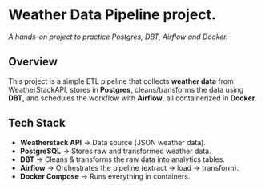 # Weather Data Pipeline project.
*A hands-on project to practice Postgres, DBT, Airflow and Docker.*

## Overview
This project is a simple ETL pipeline that collects **weather data** from WeatherStackAPI, stores in **Postgres**, cleans/transforms the data using **DBT**, and schedules the workflow with **Airflow**, all containerized in **Docker**.
## Tech Stack  
- **Weatherstack API** → Data source (JSON weather data).  
- **PostgreSQL** → Stores raw and transformed weather data.  
- **DBT** → Cleans & transforms the raw data into analytics tables.  
- **Airflow** → Orchestrates the pipeline (extract → load → transform).  
- **Docker Compose** → Runs everything in containers.   
